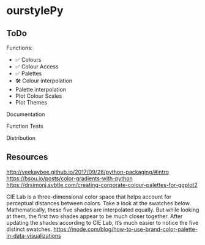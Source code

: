 # ourstylePy


## ToDo

Functions:

* ✅ Colours
* ✅ Colour Access
* ✅ Palettes
* 🛠️ Colour interpolation
* Palette interpolation
* Plot Colour Scales
* Plot Themes

Documentation

Function Tests

Distribution

## Resources
http://veekaybee.github.io/2017/09/26/python-packaging/#intro
https://bsou.io/posts/color-gradients-with-python
https://drsimonj.svbtle.com/creating-corporate-colour-palettes-for-ggplot2

CIE Lab is a three-dimensional color space that helps account for perceptual distances between colors. Take a look at the swatches below. Mathematically, these five shades are interpolated equally. But while looking at them, the first two shades appear to be much closer together. After updating the shades according to CIE Lab, it’s much easier to notice the five distinct swatches.
https://mode.com/blog/how-to-use-brand-color-palette-in-data-visualizations
